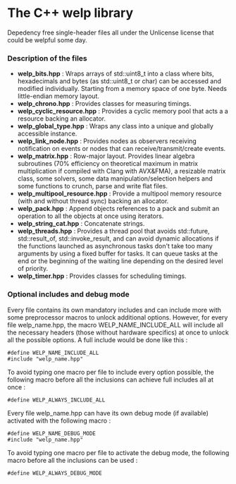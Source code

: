 # The C++ welp library
Depedency free single-header files all under the Unlicense license that could be welpful some day.

### Description of the files
- **welp_bits.hpp** : Wraps arrays of std::uint8_t into a class where bits, hexadecimals and bytes (as std::uint8_t or char) can be accessed and modified individually. Starting from a memory space of one byte. Needs little-endian memory layout.
- **welp_chrono.hpp** : Provides classes for measuring timings.
- **welp_cyclic_resource.hpp** : Provides a cyclic memory pool that acts a a resource backing an allocator.
- **welp_global_type.hpp** : Wraps any class into a unique and globally accessible instance.
- **welp_link_node.hpp** : Provides nodes as observers receiving notification on events or nodes that can receive/transmit/create events.
- **welp_matrix.hpp** : Row-major layout. Provides linear algebra subroutines (70% efficiency on theoretical maximum in matrix multiplication if compiled with Clang with AVX&FMA), a resizable matrix class, some solvers, some data manipulation/selection helpers and some functions to crunch, parse and write flat files.
- **welp_multipool_resource.hpp** : Provide a multipool memory resource (with and without thread sync) backing an allocator.
- **welp_pack.hpp** : Append objects references to a pack and submit an operation to all the objects at once using iterators.
- **welp_string_cat.hpp** : Concatenate strings.
- **welp_threads.hpp** : Provides a thread pool that avoids std::future, std::result_of, std::invoke_result, and can avoid dynamic allocations if the functions launched as asynchronous tasks don't take too many arguments by using a fixed buffer for tasks. It can queue tasks at the end or the beginning of the waiting line depending on the desired level of priority.
- **welp_timer.hpp** : Provides classes for scheduling timings.

### Optional includes and debug mode
Every file contains its own mandatory includes and can include more with some preprocessor macros to unlock additional options. However, for every file welp_name.hpp, the macro WELP_NAME_INCLUDE_ALL will include all the necessary headers (those without hardware specifics) at once to unlock all the possible options. A full include would be done like this :

	#define WELP_NAME_INCLUDE_ALL
	#include "welp_name.hpp"

To avoid typing one macro per file to include every option possible, the following macro before all the inclusions can achieve full includes all at once :

	#define WELP_ALWAYS_INCLUDE_ALL

Every file welp_name.hpp can have its own debug mode (if available) activated with the following macro :

	#define WELP_NAME_DEBUG_MODE
	#include "welp_name.hpp"

To avoid typing one macro per file to activate the debug mode, the following macro before all the inclusions can be used :

	#define WELP_ALWAYS_DEBUG_MODE
